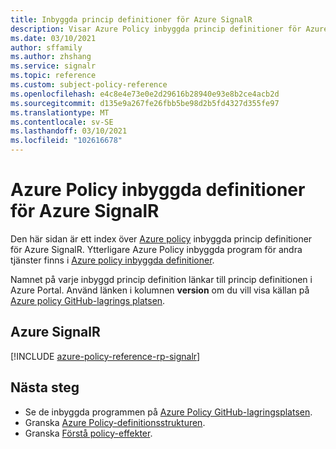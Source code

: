 ```yaml
---
title: Inbyggda princip definitioner för Azure SignalR
description: Visar Azure Policy inbyggda princip definitioner för Azure SignalR. Dessa inbyggda princip definitioner tillhandahåller vanliga metoder för att hantera dina Azure-resurser.
ms.date: 03/10/2021
author: sffamily
ms.author: zhshang
ms.service: signalr
ms.topic: reference
ms.custom: subject-policy-reference
ms.openlocfilehash: e4c8e4e73e0e2d29616b28940e93e8b2ce4acb2d
ms.sourcegitcommit: d135e9a267fe26fbb5be98d2b5fd4327d355fe97
ms.translationtype: MT
ms.contentlocale: sv-SE
ms.lasthandoff: 03/10/2021
ms.locfileid: "102616678"
---
```

# <a name="azure-policy-built-in-definitions-for-azure-signalr"></a>Azure Policy inbyggda definitioner för Azure SignalR

Den här sidan är ett index över [Azure policy](../governance/policy/overview.md) inbyggda princip definitioner för Azure SignalR. Ytterligare Azure Policy inbyggda program för andra tjänster finns i [Azure policy inbyggda definitioner](../governance/policy/samples/built-in-policies.md).

Namnet på varje inbyggd princip definition länkar till princip definitionen i Azure Portal. Använd länken i kolumnen **version** om du vill visa källan på [Azure policy GitHub-lagrings platsen](https://github.com/Azure/azure-policy).

## <a name="azure-signalr"></a>Azure SignalR

[!INCLUDE [azure-policy-reference-rp-signalr](../../includes/policy/reference/byrp/microsoft.signalrservice.md)]

## <a name="next-steps"></a>Nästa steg

- Se de inbyggda programmen på [Azure Policy GitHub-lagringsplatsen](https://github.com/Azure/azure-policy).
- Granska [Azure Policy-definitionsstrukturen](../governance/policy/concepts/definition-structure.md).
- Granska [Förstå policy-effekter](../governance/policy/concepts/effects.md).
